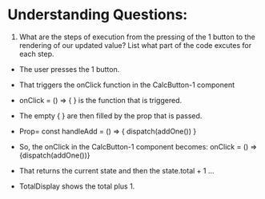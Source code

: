 # Understanding Questions:
1. What are the steps of execution from the pressing of the 1 button to the rendering of our updated value? List what part of the code excutes for each step.
* The user presses the 1 button.
* That triggers the onClick function in the CalcButton-1 component
* onClick = () => { } is the function that is triggered.
* The empty { } are then filled  by the prop that is passed.
* Prop= const handleAdd = () => {
    dispatch(addOne())
  }
* So, the onClick in the CalcButton-1 component becomes:
    onClick = () => {dispatch(addOne())}
* That returns the current state and then the state.total + 1
...

* TotalDisplay shows the total plus 1.
